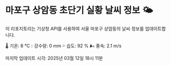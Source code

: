 
# 마포구 상암동 초단기 실황 날씨 정보 🌤️

이 리포지토리는 기상청 API를 사용하여 서울 마포구 상암동의 날씨 정보를 업데이트합니다. 

🌡️ 기온: 8 ℃
💧 강수량: 0 mm
💦 습도: 92 %
🌬️ 풍속: 2.1 m/s

마지막 업데이트 시각: 2025년 03월 12일 18시 11분    
